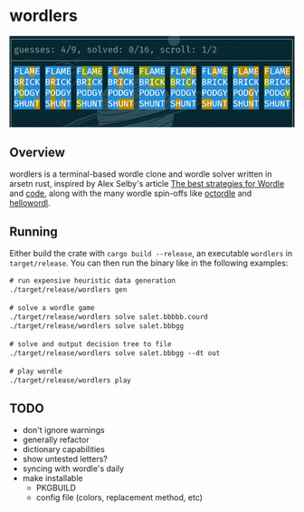 # wordlers

![preview](data/preview.png)

## Overview
wordlers is a terminal-based wordle clone and wordle solver written in
arsetn rust, inspired by Alex Selby's article [The best strategies for
Wordle](http://sonorouschocolate.com/notes/index.php/The_best_strategies_for_Wordle)
and [code](https://github.com/alex1770/wordle), along with the many
wordle spin-offs like [octordle](https://octordle.com) and
[hellowordl](https://hellowordl.net).

## Running
Either build the crate with `cargo build --release`, an executable
`wordlers` in `target/release`. You can then run the binary like in
the following examples:

```
# run expensive heuristic data generation
./target/release/wordlers gen

# solve a wordle game
./target/release/wordlers solve salet.bbbbb.courd
./target/release/wordlers solve salet.bbbgg

# solve and output decision tree to file
./target/release/wordlers solve salet.bbbgg --dt out

# play wordle
./target/release/wordlers play
```

## TODO
* don't ignore warnings
* generally refactor
* dictionary capabilities
* show untested letters?
* syncing with wordle's daily
* make installable
  - PKGBUILD
  - config file (colors, replacement method, etc)
